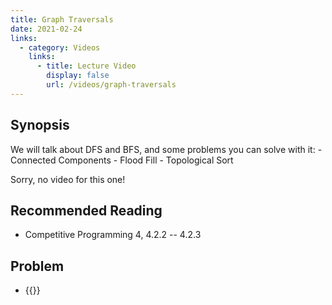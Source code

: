 ```yaml
---
title: Graph Traversals
date: 2021-02-24
links:
  - category: Videos
    links:
      - title: Lecture Video
        display: false
        url: /videos/graph-traversals
---
```


## Synopsis

  We will talk about DFS and BFS, and some problems you can solve with it:
    - Connected Components
    - Flood Fill
    - Topological Sort

  Sorry, no video for this one!

## Recommended Reading

 - Competitive Programming 4, 4.2.2 -- 4.2.3

## Problem

 - {{<UVa id="3104" name="11953 - Battleships" >}}

